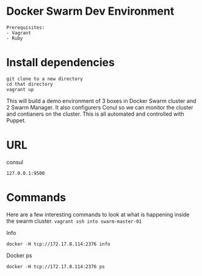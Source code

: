 # Docker Swarm Dev Environment
```
Prerequisites:
- Vagrant
- Ruby
```


# Install dependencies
```
git clone to a new directory
cd that directory
vagrant up
```
This will build a demo environment of 3 boxes in Docker Swarm cluster and 2 Swarm Manager. It also configurers Conul so we can monitor the cluster and contianers on the cluster.
This is all automated and controlled with Puppet.


# URL
consul
````
127.0.0.1:9500
````

# Commands

Here are a few interesting commands to look at what is happening inside the swarm cluster. ````vagrant ssh into swarm-master-01````

Info
````
docker -H tcp://172.17.8.114:2376 info
`````  

Docker ps
```` 
docker -H tcp://172.17.8.114:2376 ps
````



